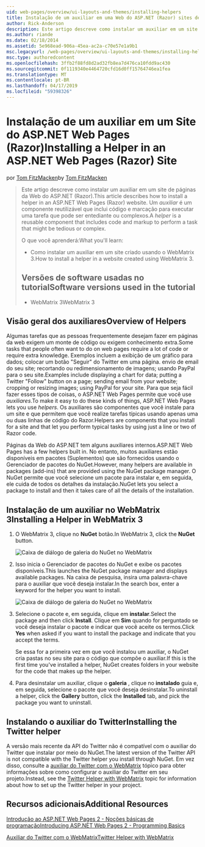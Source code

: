 ```yaml
---
uid: web-pages/overview/ui-layouts-and-themes/installing-helpers
title: Instalação de um auxiliar em uma Web do ASP.NET (Razor) sites de páginas | Microsoft Docs
author: Rick-Anderson
description: Este artigo descreve como instalar um auxiliar em um site de páginas da Web do ASP.NET (Razor). Um auxiliar é um componente reutilizável que inclui código e marcação para por...
ms.author: riande
ms.date: 02/18/2014
ms.assetid: 5e968ead-906a-45ea-ac2a-c70e57e1a9b1
msc.legacyurl: /web-pages/overview/ui-layouts-and-themes/installing-helpers
msc.type: authoredcontent
ms.openlocfilehash: 3ffb2f88fd8d2ad32fb8ea7d476ca10fdd9ac430
ms.sourcegitcommit: 0f1119340e4464720cfd16d0ff15764746ea1fea
ms.translationtype: MT
ms.contentlocale: pt-BR
ms.lasthandoff: 04/17/2019
ms.locfileid: "59398326"
---
```

# <a name="installing-a-helper-in-an-aspnet-web-pages-razor-site"></a><span data-ttu-id="f95e3-104">Instalação de um auxiliar em um Site do ASP.NET Web Pages (Razor)</span><span class="sxs-lookup"><span data-stu-id="f95e3-104">Installing a Helper in an ASP.NET Web Pages (Razor) Site</span></span>

<span data-ttu-id="f95e3-105">por [Tom FitzMacken](https://github.com/tfitzmac)</span><span class="sxs-lookup"><span data-stu-id="f95e3-105">by [Tom FitzMacken](https://github.com/tfitzmac)</span></span>

> <span data-ttu-id="f95e3-106">Este artigo descreve como instalar um auxiliar em um site de páginas da Web do ASP.NET (Razor).</span><span class="sxs-lookup"><span data-stu-id="f95e3-106">This article describes how to install a helper in an ASP.NET Web Pages (Razor) website.</span></span> <span data-ttu-id="f95e3-107">Um *auxiliar* é um componente reutilizável que inclui código e marcação para executar uma tarefa que pode ser entediante ou complexos.</span><span class="sxs-lookup"><span data-stu-id="f95e3-107">A *helper* is a reusable component that includes code and markup to perform a task that might be tedious or complex.</span></span>
> 
> <span data-ttu-id="f95e3-108">O que você aprenderá:</span><span class="sxs-lookup"><span data-stu-id="f95e3-108">What you'll learn:</span></span>
> 
> - <span data-ttu-id="f95e3-109">Como instalar um auxiliar em um site criado usando o WebMatrix 3.</span><span class="sxs-lookup"><span data-stu-id="f95e3-109">How to install a helper in a website created using WebMatrix 3.</span></span>
>   
> 
> ## <a name="software-versions-used-in-the-tutorial"></a><span data-ttu-id="f95e3-110">Versões de software usadas no tutorial</span><span class="sxs-lookup"><span data-stu-id="f95e3-110">Software versions used in the tutorial</span></span>
> 
> 
> - <span data-ttu-id="f95e3-111">WebMatrix 3</span><span class="sxs-lookup"><span data-stu-id="f95e3-111">WebMatrix 3</span></span>


## <a name="overview-of-helpers"></a><span data-ttu-id="f95e3-112">Visão geral dos auxiliares</span><span class="sxs-lookup"><span data-stu-id="f95e3-112">Overview of Helpers</span></span>

<span data-ttu-id="f95e3-113">Algumas tarefas que as pessoas frequentemente desejam fazer em páginas da web exigem um monte de código ou exigem conhecimento extra.</span><span class="sxs-lookup"><span data-stu-id="f95e3-113">Some tasks that people often want to do on web pages require a lot of code or require extra knowledge.</span></span> <span data-ttu-id="f95e3-114">Exemplos incluem a exibição de um gráfico para dados; colocar um botão "Seguir" do Twitter em uma página. envio de email do seu site; recortando ou redimensionamento de imagens; usando PayPal para o seu site.</span><span class="sxs-lookup"><span data-stu-id="f95e3-114">Examples include displaying a chart for data; putting a Twitter "Follow" button on a page; sending email from your website; cropping or resizing images; using PayPal for your site.</span></span> <span data-ttu-id="f95e3-115">Para que seja fácil fazer esses tipos de coisas, o ASP.NET Web Pages permite que você use *auxiliares*.</span><span class="sxs-lookup"><span data-stu-id="f95e3-115">To make it easy to do these kinds of things, ASP.NET Web Pages lets you use *helpers*.</span></span> <span data-ttu-id="f95e3-116">Os auxiliares são componentes que você instale para um site e que permitem que você realize tarefas típicas usando apenas uma ou duas linhas de código do Razor.</span><span class="sxs-lookup"><span data-stu-id="f95e3-116">Helpers are components that you install for a site and that let you perform typical tasks by using just a line or two of Razor code.</span></span>

<span data-ttu-id="f95e3-117">Páginas da Web do ASP.NET tem alguns auxiliares internos.</span><span class="sxs-lookup"><span data-stu-id="f95e3-117">ASP.NET Web Pages has a few helpers built in.</span></span> <span data-ttu-id="f95e3-118">No entanto, muitos auxiliares estão disponíveis em pacotes (Suplementos) que são fornecidos usando o Gerenciador de pacotes do NuGet.</span><span class="sxs-lookup"><span data-stu-id="f95e3-118">However, many helpers are available in packages (add-ins) that are provided using the NuGet package manager.</span></span> <span data-ttu-id="f95e3-119">O NuGet permite que você selecione um pacote para instalar e, em seguida, ele cuida de todos os detalhes da instalação.</span><span class="sxs-lookup"><span data-stu-id="f95e3-119">NuGet lets you select a package to install and then it takes care of all the details of the installation.</span></span>

## <a name="installing-a-helper-in-webmatrix-3"></a><span data-ttu-id="f95e3-120">Instalação de um auxiliar no WebMatrix 3</span><span class="sxs-lookup"><span data-stu-id="f95e3-120">Installing a Helper in WebMatrix 3</span></span>

1. <span data-ttu-id="f95e3-121">O WebMatrix 3, clique no **NuGet** botão.</span><span class="sxs-lookup"><span data-stu-id="f95e3-121">In WebMatrix 3, click the **NuGet** button.</span></span>

    ![Caixa de diálogo de galeria do NuGet no WebMatrix](installing-helpers/_static/image1.png)
2. <span data-ttu-id="f95e3-123">Isso inicia o Gerenciador de pacotes do NuGet e exibe os pacotes disponíveis.</span><span class="sxs-lookup"><span data-stu-id="f95e3-123">This launches the NuGet package manager and displays available packages.</span></span> <span data-ttu-id="f95e3-124">Na caixa de pesquisa, insira uma palavra-chave para o auxiliar que você deseja instalar.</span><span class="sxs-lookup"><span data-stu-id="f95e3-124">In the search box, enter a keyword for the helper you want to install.</span></span>

    ![Caixa de diálogo de galeria do NuGet no WebMatrix](installing-helpers/_static/image2.png)
3. <span data-ttu-id="f95e3-126">Selecione o pacote e, em seguida, clique em **instalar**.</span><span class="sxs-lookup"><span data-stu-id="f95e3-126">Select the package and then click **Install**.</span></span> <span data-ttu-id="f95e3-127">Clique em **Sim** quando for perguntado se você deseja instalar o pacote e indicar que você aceite os termos.</span><span class="sxs-lookup"><span data-stu-id="f95e3-127">Click **Yes** when asked if you want to install the package and indicate that you accept the terms.</span></span>

     <span data-ttu-id="f95e3-128">Se essa for a primeira vez em que você instalou um auxiliar, o NuGet cria pastas no seu site para o código que compõe o auxiliar.</span><span class="sxs-lookup"><span data-stu-id="f95e3-128">If this is the first time you've installed a helper, NuGet creates folders in your website for the code that makes up the helper.</span></span>
4. <span data-ttu-id="f95e3-129">Para desinstalar um auxiliar, clique o **galeria** , clique no **instalado** guia e, em seguida, selecione o pacote que você deseja desinstalar.</span><span class="sxs-lookup"><span data-stu-id="f95e3-129">To uninstall a helper, click the **Gallery** button, click the **Installed** tab, and pick the package you want to uninstall.</span></span>

## <a name="installing-the-twitter-helper"></a><span data-ttu-id="f95e3-130">Instalando o auxiliar do Twitter</span><span class="sxs-lookup"><span data-stu-id="f95e3-130">Installing the Twitter helper</span></span>

<span data-ttu-id="f95e3-131">A versão mais recente da API do Twitter não é compatível com o auxiliar do Twitter que instalar por meio do NuGet.</span><span class="sxs-lookup"><span data-stu-id="f95e3-131">The latest version of the Twitter API is not compatible with the Twitter helper you install through NuGet.</span></span> <span data-ttu-id="f95e3-132">Em vez disso, consulte a [auxiliar do Twitter com o WebMatrix](twitter-helper.md) tópico para obter informações sobre como configurar o auxiliar do Twitter em seu projeto.</span><span class="sxs-lookup"><span data-stu-id="f95e3-132">Instead, see the [Twitter Helper with WebMatrix](twitter-helper.md) topic for information about how to set up the Twitter helper in your project.</span></span>

<a id="Additional_Resources"></a>
## <a name="additional-resources"></a><span data-ttu-id="f95e3-133">Recursos adicionais</span><span class="sxs-lookup"><span data-stu-id="f95e3-133">Additional Resources</span></span>


[<span data-ttu-id="f95e3-134">Introdução ao ASP.NET Web Pages 2 - Noções básicas de programação</span><span class="sxs-lookup"><span data-stu-id="f95e3-134">Introducing ASP.NET Web Pages 2 - Programming Basics</span></span>](../getting-started/introducing-razor-syntax-c.md)

[<span data-ttu-id="f95e3-135">Auxiliar do Twitter com o WebMatrix</span><span class="sxs-lookup"><span data-stu-id="f95e3-135">Twitter Helper with WebMatrix</span></span>](twitter-helper.md)
